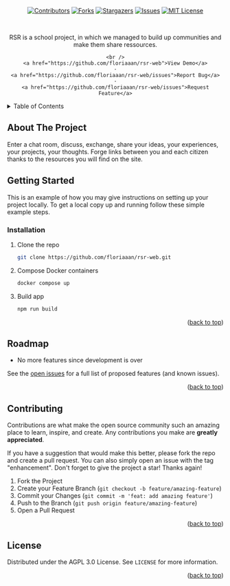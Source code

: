 <div id="top"></div>

<p class="not-prose inline-flex items-center gap-x-2 w-full justify-center" align="center">
  <a href="https://github.com/floriaaan/rsr-web/graphs/contributors"><img src="https://img.shields.io/github/contributors/floriaaan/rsr-web.svg" alt="Contributors"></a>
  <a href="https://github.com/floriaaan/rsr-web/network/members"><img src="https://img.shields.io/github/forks/floriaaan/rsr-web.svg" alt="Forks"></a>
  <a href="https://github.com/floriaaan/rsr-web/stargazers"><img src="https://img.shields.io/github/stars/floriaaan/rsr-web.svg" alt="Stargazers"></a>
  <a href="https://github.com/floriaaan/rsr-web/issues"><img src="https://img.shields.io/github/issues/floriaaan/rsr-web.svg" alt="Issues"></a>
  <a href="https://github.com/floriaaan/rsr-web/blob/master/LICENSE"><img src="https://img.shields.io/github/license/floriaaan/rsr-web.svg" alt="MIT License"></a>

</p>

<!-- PROJECT LOGO -->
<br />
<div align="center">
  
  <p align="center">
    RSR is a school project, in which we managed to build up communities and make them share ressources.
    
    <br />
    <a href="https://github.com/floriaaan/rsr-web">View Demo</a>
    ·
    <a href="https://github.com/floriaaan/rsr-web/issues">Report Bug</a>
    ·
    <a href="https://github.com/floriaaan/rsr-web/issues">Request Feature</a>
  </p>
</div>

<!-- TABLE OF CONTENTS -->
<details>
  <summary>Table of Contents</summary>
  <ol>
    <li>
      <a href="#about-the-project">About The Project</a>
      
    </li>
    <li>
      <a href="#getting-started">Getting Started</a>
      <ul>
        <li><a href="#installation">Installation</a></li>
      </ul>
    </li>
    <li><a href="#roadmap">Roadmap</a></li>
    <li><a href="#contributing">Contributing</a></li>
    <li><a href="#license">License</a></li>
  </ol>
</details>

<!-- ABOUT THE PROJECT -->

## About The Project

Enter a chat room, discuss, exchange, share your ideas, your experiences, your projects, your thoughts.
Forge links between you and each citizen thanks to the resources you will find on the site.

<!-- GETTING STARTED -->

## Getting Started

This is an example of how you may give instructions on setting up your project locally.
To get a local copy up and running follow these simple example steps.

### Installation


1. Clone the repo
   ```sh
   git clone https://github.com/floriaaan/rsr-web.git
   ```
2. Compose Docker containers
   ```sh
   docker compose up
   ```

3. Build app
   ```sh
   npm run build
   ```
   

<p align="right">(<a href="#top">back to top</a>)</p>

<!-- ROADMAP -->

## Roadmap

- No more features since development is over

See the [open issues](https://github.com/floriaaan/rsr-web/issues) for a full list of proposed features (and known issues).

<p align="right">(<a href="#top">back to top</a>)</p>

<!-- CONTRIBUTING -->

## Contributing

Contributions are what make the open source community such an amazing place to learn, inspire, and create. Any contributions you make are **greatly appreciated**.

If you have a suggestion that would make this better, please fork the repo and create a pull request. You can also simply open an issue with the tag "enhancement".
Don't forget to give the project a star! Thanks again!

1. Fork the Project
2. Create your Feature Branch (`git checkout -b feature/amazing-feature`)
3. Commit your Changes (`git commit -m 'feat: add amazing feature'`)
4. Push to the Branch (`git push origin feature/amazing-feature`)
5. Open a Pull Request

<p align="right">(<a href="#top">back to top</a>)</p>

<!-- LICENSE -->

## License

Distributed under the AGPL 3.0 License. See `LICENSE` for more information.

<p align="right">(<a href="#top">back to top</a>)</p>

<!-- MARKDOWN LINKS & IMAGES -->
<!-- https://www.markdownguide.org/basic-syntax/#reference-style-links -->

[contributors-shield]: https://img.shields.io/github/contributors/floriaaan/rsr-web.svg
[contributors-url]: https://github.com/floriaaan/rsr-web/graphs/contributors
[forks-shield]: https://img.shields.io/github/forks/floriaaan/rsr-web.svg
[forks-url]: https://github.com/floriaaan/rsr-web/network/members
[stars-shield]: https://img.shields.io/github/stars/floriaaan/rsr-web.svg
[stars-url]: https://github.com/floriaaan/rsr-web/stargazers
[issues-shield]: https://img.shields.io/github/issues/floriaaan/rsr-web.svg
[issues-url]: https://github.com/floriaaan/rsr-web/issues
[license-shield]: https://img.shields.io/github/license/floriaaan/rsr-web.svg
[license-url]: https://github.com/floriaaan/rsr-web/blob/master/LICENSE

